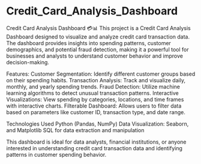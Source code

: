 # Credit_Card_Analysis_Dashboard
Credit Card Analysis Dashboard 💳📊
This project is a Credit Card Analysis Dashboard designed to visualize and analyze credit card transaction data. The dashboard provides insights into spending patterns, customer demographics, and potential fraud detection, making it a powerful tool for businesses and analysts to understand customer behavior and improve decision-making.

Features:
Customer Segmentation: Identify different customer groups based on their spending habits.
Transaction Analysis: Track and visualize daily, monthly, and yearly spending trends.
Fraud Detection: Utilize machine learning algorithms to detect unusual transaction patterns.
Interactive Visualizations: View spending by categories, locations, and time frames with interactive charts.
Filterable Dashboard: Allows users to filter data based on parameters like customer ID, transaction type, and date range.

Technologies Used
Python (Pandas, NumPy)
Data Visualization: Seaborn, and Matplotlib
SQL for data extraction and manipulation


This dashboard is ideal for data analysts, financial institutions, or anyone interested in understanding credit card transaction data and identifying patterns in customer spending behavior.
